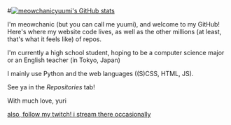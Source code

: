 #[![meowchanicyuumi's GitHub stats](https://github-readme-stats.vercel.app/api?username=meowchanicyuumi&count_private=true&show_icons=true&theme=tokyonight&border_radius=10)](https://github.com/anuraghazra/github-readme-stats)

I'm meowchanic (but you can call me yuumi), and welcome to my GitHub! Here's where my website code lives, as well as the other millions (at least, that's what it feels like) of repos.

I'm currently a high school student, hoping to be a computer science major or an English teacher (in Tokyo, Japan)

I mainly use Python and the web languages ((S)CSS, HTML, JS).

See ya in the _Repositories_ tab!

With much love,
yuri

[also, follow my twitch! i stream there occasionally](https://twitch.tv/skillshotkidlol)
